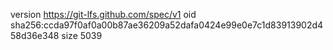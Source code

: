 version https://git-lfs.github.com/spec/v1
oid sha256:ccda97f0af0a00b87ae36209a52dafa0424e99e0e7c1d83913902d458d36e348
size 5039
